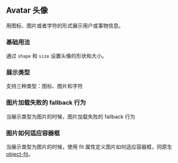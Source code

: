 ## Avatar 头像
用图标、图片或者字符的形式展示用户或事物信息。 

### 基础用法
通过 `shape` 和 `size` 设置头像的形状和大小。

<el-avatar-base></el-avatar-base>

### 展示类型
支持三种类型：图标、图片和字符
<el-avatar-type></el-avatar-type>

### 图片加载失败的 fallback 行为
当展示类型为图片的时候，图片加载失败的 fallback 行为
<el-avatar-fallback></el-avatar-fallback>

### 图片如何适应容器框
当展示类型为图片的时候，使用 fit 属性定义图片如何适应容器框，同原生 [object-fit](https://developer.mozilla.org/en-US/docs/Web/CSS/object-fit)。
<el-avatar-fit></el-avatar-fit>

